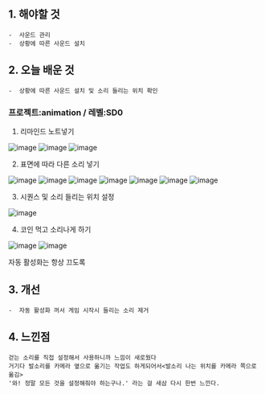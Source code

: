 ## 1. 해야할 것
```
-  사운드 관리
-  상황에 따른 사운드 설치
```

## 2. 오늘 배운 것
```
-  상황에 따른 사운드 설치 및 소리 들리는 위치 확인
```
### 프로젝트:animation / 레벨:SD0

1. 리마인드 노트넣기

![image](https://github.com/JM94Ent/TIL-WIL/assets/143363550/d8a0c713-e5ea-4f51-847e-805674fe4df9)
![image](https://github.com/JM94Ent/TIL-WIL/assets/143363550/30f48732-7f5c-4dbc-ba94-d5726810bcbb)
![image](https://github.com/JM94Ent/TIL-WIL/assets/143363550/5ca13657-8555-4a30-97c4-01a6d26d643c)

2. 표면에 따라 다른 소리 넣기

![image](https://github.com/JM94Ent/TIL-WIL/assets/143363550/6a1ccaff-284c-4578-b845-5cdd80b01120)
![image](https://github.com/JM94Ent/TIL-WIL/assets/143363550/95259c2d-8713-4eec-8adc-9645ec12daeb)
![image](https://github.com/JM94Ent/TIL-WIL/assets/143363550/fb106e3e-2b1f-4f83-9149-92ce63dced1b)
![image](https://github.com/JM94Ent/TIL-WIL/assets/143363550/4ed864b9-7d11-4e6b-9b69-78430092abd2)
![image](https://github.com/JM94Ent/TIL-WIL/assets/143363550/ba5df03e-bd79-435d-8635-f9438afc1704)
![image](https://github.com/JM94Ent/TIL-WIL/assets/143363550/ce4a5b59-5314-472d-8083-903f2bbdb2ab)
![image](https://github.com/JM94Ent/TIL-WIL/assets/143363550/31a59606-9782-497a-87ff-2266f49ac37c)


3. 시퀀스 및 소리 들리는 위치 설정

![image](https://github.com/JM94Ent/TIL-WIL/assets/143363550/ccea7de6-f8cb-4495-8516-934f07514186)

4. 코인 먹고 소리나게 하기

![image](https://github.com/JM94Ent/TIL-WIL/assets/143363550/3ddcb464-5c15-4898-904b-49614c23597c)
![image](https://github.com/JM94Ent/TIL-WIL/assets/143363550/1edfafa3-75ae-4c9e-aeba-6dd71e2e386f)

자동 활성화는 항상 끄도록

## 3. 개선
```
-  자동 활성화 꺼서 게임 시작시 들리는 소리 제거
```

## 4. 느낀점
```
걷는 소리를 직접 설정해서 사용하니까 느낌이 새로웠다
거기다 발소리를 카메라 옆으로 옮기는 작업도 하게되어서<발소리 나는 위치를 카메라 쪽으로 옮김>
'와! 정말 모든 것을 설정해줘야 하는구나.' 라는 걸 새삼 다시 한번 느낀다.
```
